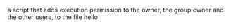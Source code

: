 a script that adds execution permission to the owner, the group owner and the other users, to the file hello 
